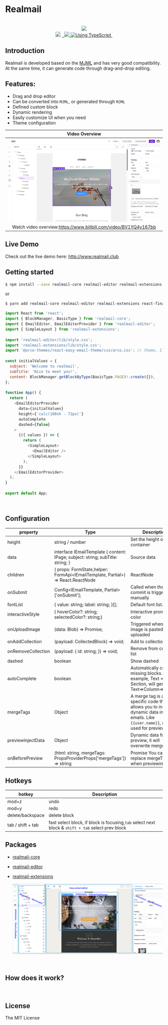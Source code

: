 # Realmail

<p align="center">

  <br/>
  <a aria-label="Vercel logo" href="https://vercel.com">
    <img src="https://badgen.net/badge/icon/Made%20by%20Vercel?icon=zeit&label&color=black&labelColor=black">
  </a>
  <br/>

  <img src="https://img.shields.io/badge/PRs-welcome-brightgreen.svg">
  <a aria-label="NPM version" href="https://www.npmjs.com/package/realmail-editor">
    <img alt="" src="https://badgen.net/npm/v/realmail-editor">
  </a>
  <a aria-label="React version" href="https://react.js">
    <img alt="" src="https://img.shields.io/badge/React-17.0-yellow.svg">
  </a>
  <a aria-label="MJML" href="https://mjml.io/">
    <img src="https://img.shields.io/badge/MJML-awesome-rgb(120 33 117).svg">
  </a>
  <a aria-label="Package size" href="https://www.typescriptlang.org/">
    <img alt="Using TypeScript" src="https://img.shields.io/badge/%3C/%3E-TypeScript-brightgreenred.svg">
  </a>
  <img alt="" src="https://badgen.net/npm/license/realmail-editor">
</p>

## Introduction

Realmail is developed based on the [MJML](https://mjml.io/) and has very good compatibility. At the same time, it can generate code through drag-and-drop editing.

## Features:

- Drag and drop editor
- Can be converted into `MJML`, or generated through `MJML`
- Defined custom block
- Dynamic rendering
- Easily customize UI when you need
- Theme configuration

|                                                   Video Overview                                                    |
| :-----------------------------------------------------------------------------------------------------------------: |
| <a href="https://www.bilibili.com/video/BV1YQ4y167bb" target="_blank"><img src="./display.png" alt="Overview" ></a> |
|                          Watch video overview:https://www.bilibili.com/video/BV1YQ4y167bb                           |

## Live Demo

Check out the live demo here: <a href="http://www.realmail.club" target="_blank" alt="http://www.realmail.club">http://www.realmail.club</a>

## Getting started

```sh
$ npm install --save realmail-core realmail-editor realmail-extensions react-final-form
```

or

```sh
$ yarn add realmail-core realmail-editor realmail-extensions react-final-form
```

```js
import React from 'react';
import { BlockManager, BasicType } from 'realmail-core';
import { EmailEditor, EmailEditorProvider } from 'realmail-editor';
import { SimpleLayout } from 'realmail-extensions';

import 'realmail-editor/lib/style.css';
import 'realmail-extensions/lib/style.css';
import '@arco-themes/react-easy-email-theme/css/arco.css'; // theme, If you need to change the theme, you can make a duplicate in https://arco.design/themes/design/1799/setting/base/Color

const initialValues = {
  subject: 'Welcome to realmail',
  subTitle: 'Nice to meet you!',
  content: BlockManager.getBlockByType(BasicType.PAGE)!.create({}),
};

function App() {
  return (
    <EmailEditorProvider
      data={initialValues}
      height={'calc(100vh - 72px)'}
      autoComplete
      dashed={false}
    >
      {({ values }) => {
        return (
          <SimpleLayout>
            <EmailEditor />
          </SimpleLayout>
        );
      }}
    </EmailEditorProvider>
  );
}

export default App;

```

</br>

## Configuration

| property           | Type                                                                                               | Description                                                                                                                          |
| ------------------ | -------------------------------------------------------------------------------------------------- | ------------------------------------------------------------------------------------------------------------------------------------ |
| height             | string / number                                                                                    | Set the height of the container                                                                                                      |
| data               | interface IEmailTemplate { content: IPage; subject: string; subTitle: string; }                    | Source data                                                                                                                          |
| children           | ( props: FormState<T>,helper: FormApi<IEmailTemplate, Partial<IEmailTemplate>>) => React.ReactNode | ReactNode                                                                                                                            |
| onSubmit           | Config<IEmailTemplate, Partial<IEmailTemplate>>['onSubmit'];                                       | Called when the commit is triggered manually                                                                                         |
| fontList           | { value: string; label: string; }[];                                                               | Default font list.                                                                                                                   |
| interactiveStyle   | { hoverColor?: string; selectedColor?: string;}                                                    | Interactive prompt color                                                                                                             |
| onUploadImage      | (data: Blob) => Promise<string>;                                                                   | Triggered when an image is pasted or uploaded                                                                                        |
| onAddCollection    | (payload: CollectedBlock) => void;                                                                 | Add to collection list                                                                                                               |
| onRemoveCollection | (payload: { id: string; }) => void;                                                                | Remove from collection list                                                                                                          |
| dashed             | boolean                                                                                            | Show dashed                                                                                                                          |
| autoComplete       | boolean                                                                                            | Automatically complete missing blocks. For example, Text => Section, will generate Text=>Column=>Section                             |
| mergeTags          | Object                                                                                             | A merge tag is a bit of specific code that allows you to insert dynamic data into emails. Like `{{user.name}}`, and used for preview |
| previewInjectData  | Object                                                                                             | Dynamic data for preview, it will overwrite mergeTags.                                                                               |
| onBeforePreview    | (html: string, mergeTags: PropsProviderProps['mergeTags']) => string                               | Promise<string> You can replace mergeTags when previewing.                                                                           |

## Hotkeys

| hotkey            | Description                                                                                       |
| ----------------- | ------------------------------------------------------------------------------------------------- |
| mod+z             | undo                                                                                              |
| mod+y             | redo                                                                                              |
| delete/backspace  | delete block                                                                                      |
| tab / shift + tab | fast select block, if block is focusing,`tab` select next block & `shift + tab` select prev block |

## Packages

- [realmail-core](./packages/realmail-core/readme.md)
- [realmail-editor](./packages/realmail-editor/readme.md)
- [realmail-extensions](./packages/realmail-extensions/readme.md)

   <img alt="" src="./layout.png">

</br>

## How does it work?

<img alt="" src="https://assets.maocanhua.cn/9fe59818-cf17-449e-a021-2692a3c9076c-image.png">

</br>

## License

The MIT License
